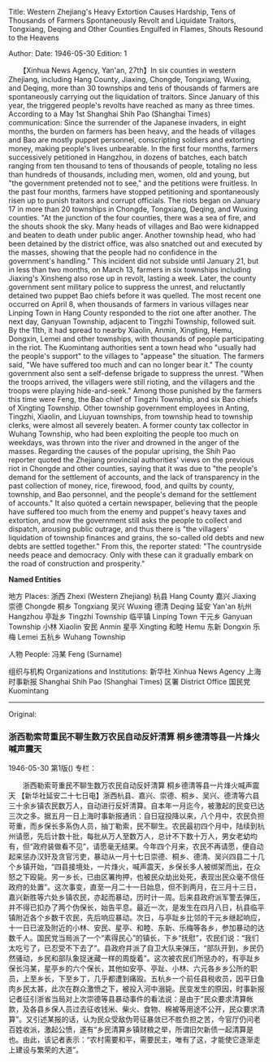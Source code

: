 Title: Western Zhejiang's Heavy Extortion Causes Hardship, Tens of Thousands of Farmers Spontaneously Revolt and Liquidate Traitors, Tongxiang, Deqing and Other Counties Engulfed in Flames, Shouts Resound to the Heavens

Author:
Date: 1946-05-30
Edition: 1

　　【Xinhua News Agency, Yan'an, 27th】In six counties in western Zhejiang, including Hang County, Jiaxing, Chongde, Tongxiang, Wuxing, and Deqing, more than 30 townships and tens of thousands of farmers are spontaneously carrying out the liquidation of traitors. Since January of this year, the triggered people's revolts have reached as many as three times. According to a May 1st Shanghai Shih Pao (Shanghai Times) communication: Since the surrender of the Japanese invaders, in eight months, the burden on farmers has been heavy, and the heads of villages and Bao are mostly puppet personnel, conscripting soldiers and extorting money, making people's lives unbearable. In the first four months, farmers successively petitioned in Hangzhou, in dozens of batches, each batch ranging from ten thousand to tens of thousands of people, totaling no less than hundreds of thousands, including men, women, old and young, but "the government pretended not to see," and the petitions were fruitless. In the past four months, farmers have stopped petitioning and spontaneously risen up to punish traitors and corrupt officials. The riots began on January 17 in more than 20 townships in Chongde, Tongxiang, Deqing, and Wuxing counties. "At the junction of the four counties, there was a sea of ​​fire, and the shouts shook the sky. Many heads of villages and Bao were kidnapped and beaten to death under public anger. Another township head, who had been detained by the district office, was also snatched out and executed by the masses, showing that the people had no confidence in the government's handling." This incident did not subside until January 21, but in less than two months, on March 13, farmers in six townships including Jiaxing's Xinsheng also rose up in revolt, lasting a week. Later, the county government sent military police to suppress the unrest, and reluctantly detained two puppet Bao chiefs before it was quelled. The most recent one occurred on April 8, when thousands of farmers in various villages near Linping Town in Hang County responded to the riot one after another. The next day, Ganyuan Township, adjacent to Tingzhi Township, followed suit. By the 11th, it had spread to nearby Xiaolin, Anmin, Xingting, Hemu, Dongxin, Lemei and other townships, with thousands of people participating in the riot. The Kuomintang authorities sent a town head who "usually had the people's support" to the villages to "appease" the situation. The farmers said, "We have suffered too much and can no longer bear it." The county government also sent a self-defense brigade to suppress the unrest. "When the troops arrived, the villagers were still rioting, and the villagers and the troops were playing hide-and-seek." Among those punished by the farmers this time were Feng, the Bao chief of Tingzhi Township, and six Bao chiefs of Xingting Township. Other township government employees in Anting, Tingzhi, Xiaolin, and Liuyuan townships, from township head to township clerks, were almost all severely beaten. A former county tax collector in Wuhang Township, who had been exploiting the people too much on weekdays, was thrown into the river and drowned in the anger of the masses. Regarding the causes of the popular uprising, the Shih Pao reporter quoted the Zhejiang provincial authorities' views on the previous riot in Chongde and other counties, saying that it was due to "the people's demand for the settlement of accounts, and the lack of transparency in the past collection of money, rice, firewood, food, and quilts by county, township, and Bao personnel, and the people's demand for the settlement of accounts." It also quoted a certain newspaper, believing that the people have suffered too much from the enemy and puppet's heavy taxes and extortion, and now the government still asks the people to collect and dispatch, arousing public outrage, and thus there is "the villagers' liquidation of township finances and grains, the so-called old debts and new debts are settled together." From this, the reporter stated: "The countryside needs peace and democracy. Only with these can it gradually embark on the road of construction and prosperity."

**Named Entities**

地方   Places:
浙西	Zhexi (Western Zhejiang)
杭县	Hang County
嘉兴	Jiaxing
崇德	Chongde
桐乡	Tongxiang
吴兴	Wuxing
德清	Deqing
延安	Yan'an
杭州	Hangzhou
亭趾乡  Tingzhi Township
临平镇  Linping Town
干元乡 Ganyuan Township
小林	Xiaolin
安民	Anmin
星亭	Xingting
和睦	Hemu
东新	Dongxin
乐梅	Lemei
五杭乡 Wuhang Township

人物   People:
冯某	Feng (Surname)

组织与机构   Organizations and Institutions:
新华社	Xinhua News Agency
上海时事新报 Shanghai Shih Pao (Shanghai Times)
区署	District Office
国民党	Kuomintang



<hr /> 

Original: 


### 浙西勒索苛重民不聊生数万农民自动反奸清算  桐乡德清等县一片烽火喊声震天

1946-05-30
第1版()
专栏：

　　浙西勒索苛重民不聊生数万农民自动反奸清算
    桐乡德清等县一片烽火喊声震天
    【新华社延安二十七日电】浙西杭县、嘉兴、崇德、桐乡、吴兴、德清等六县三十余乡镇农民数万人，自动进行反奸清算。自本年一月迄今，被激起的民变已达三次之多。据五月一日上海时事新报通讯：自日寇投降以来，八个月中，农民负担苛重，而乡保长多系伪人员，抽丁勒索，民不聊生。农民最初四个月中，陆续到杭州请愿，先后计数十批，每批从万人至数万人，总计不下数十万人，男女老幼均有，但“政府装做看不见”，请愿毫无结果。今年四个月来，农民不再请愿，便自动起来惩办汉奸及贪官污吏，暴动从一月十七日崇德、桐乡、德清、吴兴四县二十几个乡镇开始，“四县接境处，一片烽火，喊声震天，乡保长多人被绑架而出，在众怒之下殴毙。另一乡长，已由区署拘押，也被民众劫出处死，表现出民众毫不信任政府的处置”。这次事变，直至一月二十一日始息，但不到两月，在三月十三日，嘉兴新胜等六处乡镇农民，亦起而暴动，历时计一周。后来县政府派军警去弹压，并不得已扣办了两个伪保长，始告平息。最近一次，是发生在四月八日，杭县临平镇附近各个乡数千农民，先后响应暴动。次日，与亭趾乡比邻的干元乡继起响应，十一日已波及附近的小林、安民、星亭、和睦、东新、乐梅等各乡，参加暴动的达数千人。国民党当局派了一个“素得民心”的镇长，下乡“抚慰”，农民们说：“我们太吃亏了，已忍受不下去了”。县政府并派了自卫大队来弹压，“部队开到，乡民仍然骚动，乡民和部队象捉迷藏一样的周旋着”。这次被农民们所惩办的，有亭趾乡保长冯某，星亭乡的六个保长，其他如安亭、亭趾、小林、六元各乡乡公所的职员，上至乡长，下至乡丁，几乎都遭到痛殴。五杭乡一个前任县税收员，因平日鱼肉乡民太甚，此次在群众激愤之下，被投入河中溺毙。民变发生的原因，时事新报记者征引浙省当局对上次崇德等县暴动事件的看法说：是由于“民众要求清算帐款，及各县乡保人员过去征收钱米、柴火、食物、棉被等用途不公开，民众要求清算”。又引述某报的话，认为民众受敌伪苛征暴敛已不胜负担之苦，今官厅仍问老百姓收派，激起公愤，遂有“乡民清算乡镇财粮之举，所谓旧欠新债一起清算是也。由此，该记者表示：“农村需要和平，需要民主，唯有了这，才能使它逐渐走上建设与繁荣的大道”。

